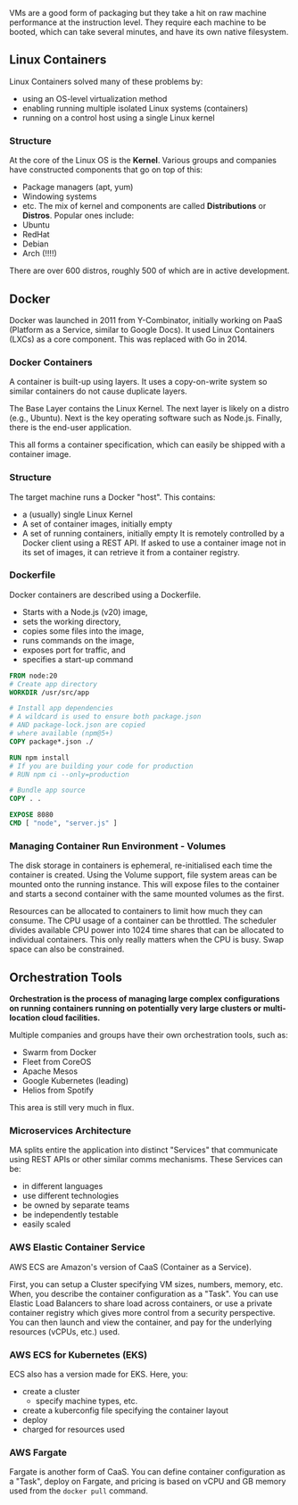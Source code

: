 VMs are a good form of packaging but they take a hit on raw machine performance at the instruction level. They require each machine to be booted, which can take several minutes, and have its own native filesystem.

## Linux Containers
Linux Containers solved many of these problems by:
- using an OS-level virtualization method
- enabling running multiple isolated Linux systems (containers)
- running on a control host using a single Linux kernel

### Structure
At the core of the Linux OS is the **Kernel**. Various groups and companies have constructed components that go on top of this:
- Package managers (apt, yum)
- Windowing systems
- etc.
The mix of kernel and components are called **Distributions** or **Distros**. Popular ones include:
- Ubuntu
- RedHat
- Debian
- Arch (!!!!)

There are over 600 distros, roughly 500 of which are in active development.

## Docker
Docker was launched in 2011 from Y-Combinator, initially working on PaaS (Platform as a Service, similar to Google Docs). It used Linux Containers (LXCs) as a core component. This was replaced with Go in 2014.

### Docker Containers
A container is built-up using layers. It uses a copy-on-write system so similar containers do not cause duplicate layers. 

The Base Layer contains the Linux Kernel.
The next layer is likely on a distro (e.g., Ubuntu). 
Next is the key operating software such as Node.js.
Finally, there is the end-user application.

This all forms a container specification, which can easily be shipped with a container image.

### Structure
The target machine runs a Docker "host". This contains:
- a (usually) single Linux Kernel
- A set of container images, initially empty
- A set of running containers, initially empty
It is remotely controlled by a Docker client using a REST API. If asked to use a container image not in its set of images, it can retrieve it from a container registry.

### Dockerfile
Docker containers are described using a Dockerfile. 

- Starts with a Node.js (v20) image, 
- sets the working directory, 
- copies some files into the image,
- runs commands on the image,
- exposes port for traffic, and
- specifies a start-up command

```dockerfile
FROM node:20
# Create app directory 
WORKDIR /usr/src/app 

# Install app dependencies 
# A wildcard is used to ensure both package.json 
# AND package-lock.json are copied 
# where available (npm@5+) 
COPY package*.json ./ 

RUN npm install 
# If you are building your code for production 
# RUN npm ci --only=production 

# Bundle app source 
COPY . . 

EXPOSE 8080 
CMD [ "node", "server.js" ]
```

### Managing Container Run Environment - Volumes
The disk storage in containers is ephemeral, re-initialised each time the container is created. Using the Volume support, file system areas can be mounted onto the running instance. This will expose files to the container and starts a second container with the same mounted volumes as the first.

Resources can be allocated to containers to limit how much they can consume. The CPU usage of a container can be throttled. The scheduler divides available CPU power into 1024 time shares that can be allocated to individual containers. This only really matters when the CPU is busy. Swap space can also be constrained.

## Orchestration Tools
**Orchestration is the process of managing large complex configurations on running containers running on potentially very large clusters or multi-location cloud facilities.**

Multiple companies and groups have their own orchestration tools, such as:
- Swarm from Docker
- Fleet from CoreOS
- Apache Mesos
- Google Kubernetes (leading)
- Helios from Spotify

This area is still very much in flux.

### Microservices Architecture
MA splits entire the application into distinct "Services" that communicate using REST APIs or other similar comms mechanisms. These Services can be:
- in different languages
- use different technologies
- be owned by separate teams
- be independently testable
- easily scaled

### AWS Elastic Container Service
AWS ECS are Amazon's version of CaaS (Container as a Service).

First, you can setup a Cluster specifying VM sizes, numbers, memory, etc. When, you describe the container configuration as a "Task". You can use Elastic Load Balancers to share load across containers, or use a private container registry which gives more control from a security perspective. You can then launch and view the container, and pay for the underlying resources (vCPUs, etc.) used.

### AWS ECS for Kubernetes (EKS)
ECS also has a version made for EKS. Here, you:
- create a cluster
	- specify machine types, etc.
- create a kuberconfig file specifying the container layout
- deploy
- charged for resources used

### AWS Fargate
Fargate is another form of CaaS. You can define container configuration as a "Task", deploy on Fargate, and pricing is based on vCPU and GB memory used from the `docker pull` command.